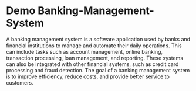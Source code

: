 # Demo Banking-Management-System
A banking management system is a software application used by banks and financial 
institutions to manage and automate their daily operations. This can include tasks such as 
account management, online banking, transaction processing, loan management, and 
reporting. These systems can also be integrated with other financial systems, such as 
credit card processing and fraud detection. The goal of a banking management system is 
to improve efficiency, reduce costs, and provide better service to customers. 
